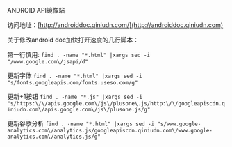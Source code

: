 ANDROID API镜像站

访问地址：[http://androiddoc.qiniudn.com/](http://androiddoc.qiniudn.com)

关于修改android doc加快打开速度的几行脚本：

第一行慎用:
`find . -name "*.html" |xargs sed -i "/www.google.com\/jsapi/d"`

更新字体
`find . -name "*.html" |xargs sed -i "s/fonts.googleapis.com/fonts.useso.com/g"`

更新+1按钮
`find . -name "*.js" |xargs sed -i "s/https:\/\/apis.google.com\/js\/plusone\.js/http:\/\/googleapiscdn.qiniudn.com\/apis.google.com\/js\/plusone.js/g"`

更新谷歌分析
`find . -name "*.html" |xargs sed -i "s/www.google-analytics.com\/analytics.js/googleapiscdn.qiniudn.com\/www.google-analytics.com\/analytics.js/g"`
